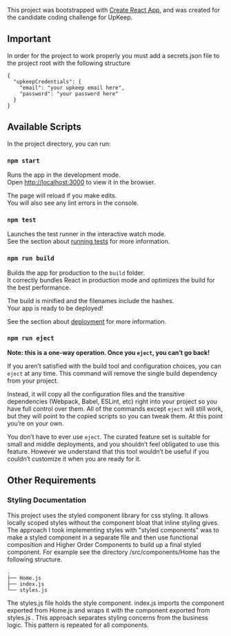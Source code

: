 This project was bootstrapped with [Create React App](https://github.com/facebook/create-react-app), and was created for the candidate coding challenge for UpKeep.

## Important
In order for the project to work properly you must add a secrets.json file to the project root with the following structure
```
{
  "upkeepCredentials": {
    "email": "your upkeep email here",
    "password": "your password here"
  }
}
```

## Available Scripts

In the project directory, you can run:

### `npm start`

Runs the app in the development mode.<br>
Open [http://localhost:3000](http://localhost:3000) to view it in the browser.

The page will reload if you make edits.<br>
You will also see any lint errors in the console.

### `npm test`

Launches the test runner in the interactive watch mode.<br>
See the section about [running tests](https://facebook.github.io/create-react-app/docs/running-tests) for more information.

### `npm run build`

Builds the app for production to the `build` folder.<br>
It correctly bundles React in production mode and optimizes the build for the best performance.

The build is minified and the filenames include the hashes.<br>
Your app is ready to be deployed!

See the section about [deployment](https://facebook.github.io/create-react-app/docs/deployment) for more information.

### `npm run eject`

**Note: this is a one-way operation. Once you `eject`, you can’t go back!**

If you aren’t satisfied with the build tool and configuration choices, you can `eject` at any time. This command will remove the single build dependency from your project.

Instead, it will copy all the configuration files and the transitive dependencies (Webpack, Babel, ESLint, etc) right into your project so you have full control over them. All of the commands except `eject` will still work, but they will point to the copied scripts so you can tweak them. At this point you’re on your own.

You don’t have to ever use `eject`. The curated feature set is suitable for small and middle deployments, and you shouldn’t feel obligated to use this feature. However we understand that this tool wouldn’t be useful if you couldn’t customize it when you are ready for it.

## Other Requirements 

### Styling Documentation  

This project uses the styled component library for css styling.  It allows locally scoped styles without the component bloat that inline styling gives.  The approach I took implementing styles with "styled components" was to make a styled component in a separate file and then use functional composition and Higher Order Components to build up a final styled component.  For example see the directory /src/components/Home has the following structure.  

```
.
├── Home.js
├── index.js
└── styles.js
```

The styles.js file holds the style component.  index.js imports the component exported from Home.js and wraps it with the component exported from styles.js .  This approach separates styling concerns from the business logic. This pattern is repeated for all components.  

